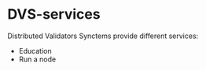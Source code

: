 # DVS-services

Distributed Validators Synctems provide different services:
- Education
- Run a node
